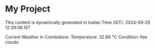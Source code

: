# My Project

This content is dynamically generated in Indian Time (IST): 2024-09-25 12:29:08 IST


Current Weather in Coimbatore:
Temperature: 32.88 °C
Condition: few clouds
